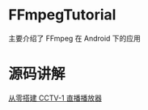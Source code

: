 # FFmpegTutorial
主要介绍了 FFmpeg 在 Android 下的应用
# 源码讲解
[从零搭建 CCTV-1 直播播放器](https://juejin.im/post/6870004926978883592/)
